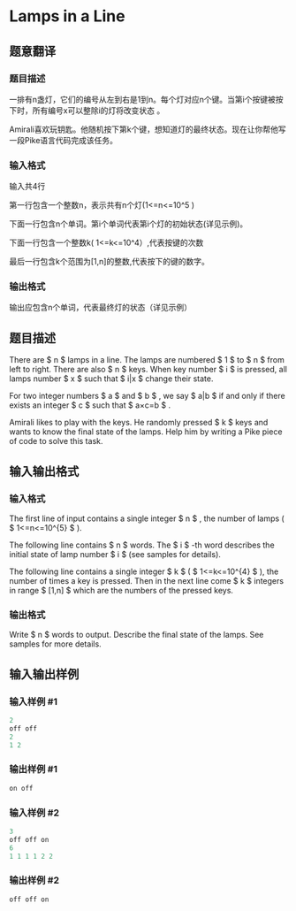 # Lamps in a Line

## 题意翻译

### 题目描述

一排有n盏灯，它们的编号从左到右是1到n。每个灯对应n个键。当第i个按键被按下时，所有编号x可以整除i的灯将改变状态 。

Amirali喜欢玩钥匙。他随机按下第k个键，想知道灯的最终状态。现在让你帮他写一段Pike语言代码完成该任务。

### 输入格式

输入共4行

第一行包含一个整数n，表示共有n个灯(1<=n<=10^5 )

下面一行包含n个单词。第i个单词代表第i个灯的初始状态(详见示例)。

下面一行包含一个整数k( 1<=k<=10^4）,代表按键的次数

最后一行包含k个范围为[1,n]的整数,代表按下的键的数字。

### 输出格式

输出应包含n个单词，代表最终灯的状态（详见示例）

## 题目描述

There are $ n $ lamps in a line. The lamps are numbered $ 1 $ to $ n $ from left to right. There are also $ n $ keys. When key number $ i $ is pressed, all lamps number $ x $ such that $ i|x $ change their state.

For two integer numbers $ a $ and $ b $ , we say $ a|b $ if and only if there exists an integer $ c $ such that $ a×c=b $ .

Amirali likes to play with the keys. He randomly pressed $ k $ keys and wants to know the final state of the lamps. Help him by writing a Pike piece of code to solve this task.

## 输入输出格式

### 输入格式

The first line of input contains a single integer $ n $ , the number of lamps ( $ 1<=n<=10^{5} $ ).

The following line contains $ n $ words. The $ i $ -th word describes the initial state of lamp number $ i $ (see samples for details).

The following line contains a single integer $ k $ ( $ 1<=k<=10^{4} $ ), the number of times a key is pressed. Then in the next line come $ k $ integers in range $ [1,n] $ which are the numbers of the pressed keys.

### 输出格式

Write $ n $ words to output. Describe the final state of the lamps. See samples for more details.

## 输入输出样例

### 输入样例 #1

```cpp
2
off off
2
1 2

```
### 输出样例 #1

```cpp
on off 

```
### 输入样例 #2

```cpp
3
off off on
6
1 1 1 1 2 2

```
### 输出样例 #2

```cpp
off off on 

```
